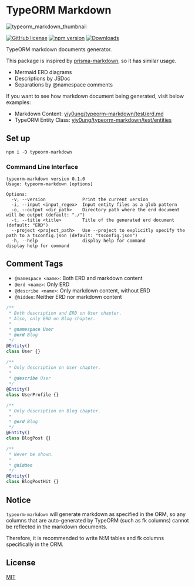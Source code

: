 # TypeORM Markdown

![typeorm_markdown_thumbnail](https://github.com/yiy0ung/typeorm-markdown/assets/38432821/49907ca0-43cf-44d1-b493-0c9deb1365f4)

[![GitHub license](https://img.shields.io/badge/license-MIT-blue.svg)](./LICENCE)
[![npm version](https://img.shields.io/npm/v/typeorm-markdown.svg)](https://www.npmjs.com/package/typeorm-markdown)
[![Downloads](https://img.shields.io/npm/dm/typeorm-markdown.svg)](https://www.npmjs.com/package/typeorm-markdown)

TypeORM markdown documents generator.

This package is inspired by [prisma-markdown](https://github.com/samchon/prisma-markdown), so it has similar usage.

- Mermaid ERD diagrams
- Descriptions by JSDoc
- Separations by @namespace comments

If you want to see how markdown document being generated, visit below examples:

- Markdown Content: [yiy0ung/typeorm-markdown/test/erd.md](https://github.com/yiy0ung/typeorm-markdown/blob/main/test/erd.md)
- TypeORM Entity Class: [yiy0ung/typeorm-markdown/test/entities](https://github.com/yiy0ung/typeorm-markdown/tree/main/test/entities)

## Set up

```
npm i -D typeorm-markdown
```

### Command Line Interface

```
typeorm-markdown version 0.1.0
Usage: typeorm-markdown [options]

Options:
  -v, --version              Print the current version
  -i, --input <input_regex>  Input entity files as a glob pattern
  -o, --output <dir_path>    Directory path where the erd document will be output (default: "./")
  -t, --title <title>        Title of the generated erd document (default: "ERD")
  --project <project_path>   Use --project to explicitly specify the path to a tsconfig.json (default: "tsconfig.json")
  -h, --help                 display help for command               display help for command
```

## Comment Tags

- `@namespace <name>`: Both ERD and markdown content
- `@erd <name>`: Only ERD
- `@describe <name>`: Only markdown content, without ERD
- `@hidden`: Neither ERD nor markdown content

```typescript
/**
 * Both description and ERD on User chapter.
 * Also, only ERD on Blog chapter.
 *
 * @namespace User
 * @erd Blog
 */
@Entity()
class User {}

/**
 * Only description on User chapter.
 *
 * @describe User
 */
@Entity()
class UserProfile {}

/**
 * Only description on Blog chapter.
 *
 * @erd Blog
 */
@Entity()
class BlogPost {}

/**
 * Never be shown.
 *
 * @hidden
 */
@Entity()
class BlogPostHit {}
```

## Notice

`typeorm-markdown` will generate markdown as specified in the ORM, so any columns that are auto-generated by TypeORM (such as fk columns) cannot be reflected in the markdown documents.

Therefore, it is recommended to write N:M tables and fk columns specifically in the ORM.

## License

[MIT](./LICENCE)
